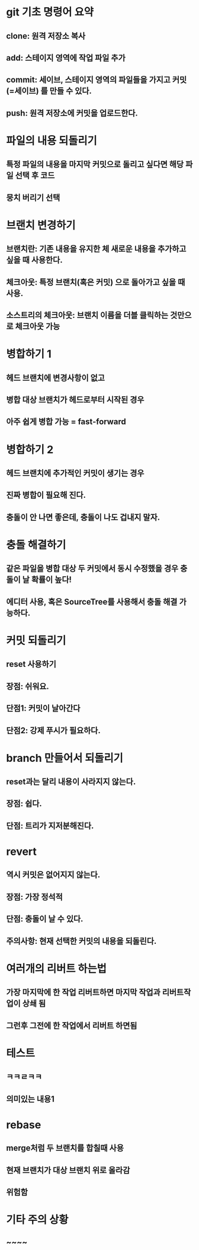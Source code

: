 
# git 기초 명령어 요약
## clone: 원격 저장소 복사
## add: 스테이지 영역에 작업 파일 추가
## commit: 세이브, 스테이지 영역의 파일들을 가지고 커밋(=세이브) 를 만들 수 있다.
## push: 원격 저장소에 커밋을 업로드한다.

# 파일의 내용 되돌리기
## 특정 파일의 내용을 마지막 커밋으로 돌리고 싶다면 해당 파일 선택 후 코드 
## 뭉치 버리기 선택

# 브랜치 변경하기
## 브랜치란: 기존 내용을 유지한 체 새로운 내용을 추가하고 싶을 때 사용한다.
## 체크아웃: 특정 브랜치(혹은 커밋) 으로 돌아가고 싶을 때 사용.
## 소스트리의 체크아웃: 브랜치 이름을 더블 클릭하는 것만으로 체크아웃 가능

# 병합하기 1
## 헤드 브랜치에 변경사항이 없고
## 병합 대상 브랜치가 헤드로부터 시작된 경우
## 아주 쉽게 병합 가능 = fast-forward

# 병합하기 2
## 헤드 브랜치에 추가적인 커밋이 생기는 경우
## 진짜 병합이 필요해 진다.
## 충돌이 안 나면 좋은데, 충돌이 나도 겁내지 말자.

# 충돌 해결하기
## 같은 파일을 병합 대상 두 커밋에서 동시 수정했을 경우 충돌이 날 확률이 높다!
## 에디터 사용, 혹은 SourceTree를 사용해서 충돌 해결 가능하다.

# 커밋 되돌리기
## reset 사용하기
## 장점: 쉬워요.
## 단점1: 커밋이 날아간다
## 단점2: 강제 푸시가 필요하다.

# branch 만들어서 되돌리기
## reset과는 달리 내용이 사라지지 않는다.
## 장점: 쉽다.
## 단점: 트리가 지저분해진다.

# revert
## 역시 커밋은 없어지지 않는다.
## 장점: 가장 정석적
## 단점: 충돌이 날 수 있다.
## 주의사항: 현재 선택한 커밋의 내용을 되돌린다.

# 여러개의 리버트 하는법
## 가장 마지막에 한 작업 리버트하면 마지막 작업과 리버트작업이 상쇄 됨
## 그런후 그전에 한 작업에서 리버트 하면됨

# 테스트
## ㅋㅋㄹㅋㅋ
## 의미있는 내용1

# rebase
## merge처럼 두 브랜치를 합칠때 사용
## 현재 브랜치가 대상 브랜치 위로 올라감
## 위험함
# 기타 주의 상황
## ~~~~
